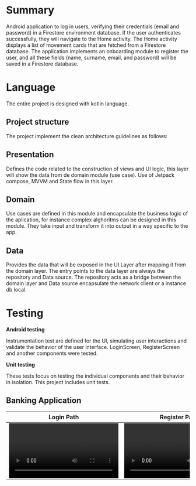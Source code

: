 # Summary

Android application to log in users, verifying their credentials (email and password) in a Firestore environment database.
If the user authenticates successfully, they will navigate to the Home activity. 
The Home activity displays a list of movement cards that are fetched from a Firestore database.
The application implements an onboarding module to register the user, and all these fields (name, surname, email, and password)
will be saved in a Firestore database.

# Language
The entire project is designed with kotlin language.

## Project structure
The project implement the clean architecture guidelines as follows:

## Presentation

Defines the code related to the construction of views and UI logic, this layer will show the data from de domain module (use case).
Use of Jetpack compose, MVVM and State flow in this layer.

## Domain

Use cases are defined in this module and encapsulate the business logic of the aplication,
for instance complex alghoritms can be designed in this module.
They take input and transform it into output in a way specific to the app.

## Data

Provides the data that will be exposed in the UI Layer after mapping it from the domain layer.
The entry points to the data layer are always the repository and Data source.
The repository acts as a bridge between the domain layer and Data source encapsulate the network client or a instance db local.

# Testing

**Android testing**

Instrumentation test are defined for the UI, simulating user interactions and validate the behavior of the user interface.
LoginScreen, RegisterScreen  and another components were tested.

**Unit testing**

These tests focus on testing the individual components and their behavior in isolation.
This project includes unit tests.

## Banking Application

| Login Path    | Register Path |
| ------------- | ------------- |
| <video src =https://github.com/EduardoAlbertoPalacios/SampleBankingApp/assets/26733580/922919e8-6cb7-45e8-95f4-831789f9ed6b> |  <video src =https://github.com/EduardoAlbertoPalacios/SampleBankingApp/assets/26733580/785235e0-9c40-46a7-92cc-0f653c04ec8e > 
